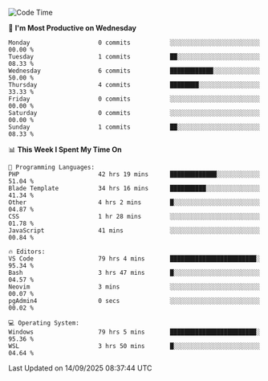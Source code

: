<!--START_SECTION:waka-->
![Code Time](http://img.shields.io/badge/Code%20Time-5%2C838%20hrs%2025%20mins-blue)

📅 **I'm Most Productive on Wednesday** 

```text
Monday                   0 commits           ░░░░░░░░░░░░░░░░░░░░░░░░░   00.00 % 
Tuesday                  1 commits           ██░░░░░░░░░░░░░░░░░░░░░░░   08.33 % 
Wednesday                6 commits           ████████████░░░░░░░░░░░░░   50.00 % 
Thursday                 4 commits           ████████░░░░░░░░░░░░░░░░░   33.33 % 
Friday                   0 commits           ░░░░░░░░░░░░░░░░░░░░░░░░░   00.00 % 
Saturday                 0 commits           ░░░░░░░░░░░░░░░░░░░░░░░░░   00.00 % 
Sunday                   1 commits           ██░░░░░░░░░░░░░░░░░░░░░░░   08.33 % 
```


📊 **This Week I Spent My Time On** 

```text
💬 Programming Languages: 
PHP                      42 hrs 19 mins      █████████████░░░░░░░░░░░░   51.04 % 
Blade Template           34 hrs 16 mins      ██████████░░░░░░░░░░░░░░░   41.34 % 
Other                    4 hrs 2 mins        █░░░░░░░░░░░░░░░░░░░░░░░░   04.87 % 
CSS                      1 hr 28 mins        ░░░░░░░░░░░░░░░░░░░░░░░░░   01.78 % 
JavaScript               41 mins             ░░░░░░░░░░░░░░░░░░░░░░░░░   00.84 % 

🔥 Editors: 
VS Code                  79 hrs 4 mins       ████████████████████████░   95.34 % 
Bash                     3 hrs 47 mins       █░░░░░░░░░░░░░░░░░░░░░░░░   04.57 % 
Neovim                   3 mins              ░░░░░░░░░░░░░░░░░░░░░░░░░   00.07 % 
pgAdmin4                 0 secs              ░░░░░░░░░░░░░░░░░░░░░░░░░   00.02 % 

💻 Operating System: 
Windows                  79 hrs 5 mins       ████████████████████████░   95.36 % 
WSL                      3 hrs 50 mins       █░░░░░░░░░░░░░░░░░░░░░░░░   04.64 % 
```


 Last Updated on 14/09/2025 08:37:44 UTC
<!--END_SECTION:waka-->
